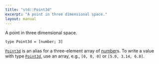 ```yaml
---
title: "std::Point3d"
excerpt: "A point in three dimensional space."
layout: manual
---
```


A point in three dimensional space.

```kcl
type Point3d = [number; 3]
```

[`Point3d`](/docs/kcl/types/Point3d) is an alias for a three-element array of [number](/docs/kcl/types/number)s. To write a value
with type [`Point3d`](/docs/kcl/types/Point3d), use an array, e.g., `[0, 0, 0]` or `[5.0, 3.14, 6.8]`.



